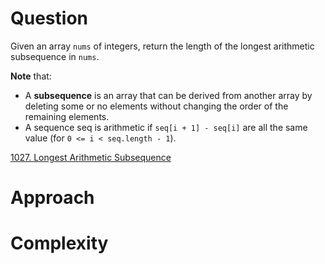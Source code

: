 # Question
Given an array `nums` of integers, return the length of the longest arithmetic subsequence in `nums`.

**Note** that:

* A **subsequence** is an array that can be derived from another array by deleting some or no elements without changing the order of the remaining elements.
* A sequence seq is arithmetic if `seq[i + 1] - seq[i]` are all the same value (for `0 <= i < seq.length - 1`).

[1027. Longest Arithmetic Subsequence](https://leetcode.com/problems/longest-arithmetic-subsequence/)

# Approach


# Complexity

